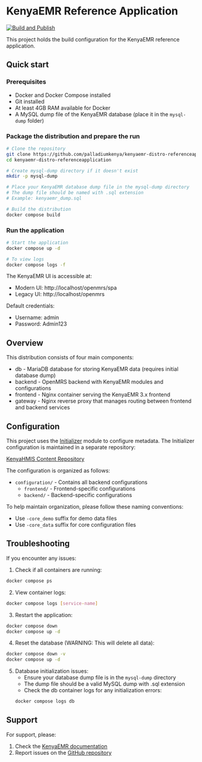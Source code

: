 # KenyaEMR Reference Application

[![Build and Publish](https://github.com/palladiumkenya/kenyaemr-distro-referenceapplication/actions/workflows/kenyaemr-distro-build.yml/badge.svg)](https://github.com/palladiumkenya/kenyaemr-distro-referenceapplication/actions/workflows/kenyaemr-distro-build.yml)

This project holds the build configuration for the KenyaEMR reference application.

## Quick start

### Prerequisites
- Docker and Docker Compose installed
- Git installed
- At least 4GB RAM available for Docker
- A MySQL dump file of the KenyaEMR database (place it in the `mysql-dump` folder)

### Package the distribution and prepare the run

```bash
# Clone the repository
git clone https://github.com/palladiumkenya/kenyaemr-distro-referenceapplication.git
cd kenyaemr-distro-referenceapplication

# Create mysql-dump directory if it doesn't exist
mkdir -p mysql-dump

# Place your KenyaEMR database dump file in the mysql-dump directory
# The dump file should be named with .sql extension
# Example: kenyaemr_dump.sql

# Build the distribution
docker compose build
```

### Run the application

```bash
# Start the application
docker compose up -d

# To view logs
docker compose logs -f
```

The KenyaEMR UI is accessible at:
- Modern UI: http://localhost/openmrs/spa
- Legacy UI: http://localhost/openmrs

Default credentials:
- Username: admin
- Password: Admin123

## Overview

This distribution consists of four main components:

* db - MariaDB database for storing KenyaEMR data (requires initial database dump)
* backend - OpenMRS backend with KenyaEMR modules and configurations
* frontend - Nginx container serving the KenyaEMR 3.x frontend
* gateway - Nginx reverse proxy that manages routing between frontend and backend services

## Configuration

This project uses the [Initializer](https://github.com/mekomsolutions/openmrs-module-initializer) module
to configure metadata. The Initializer configuration is maintained in a separate repository:

[KenyaHMIS Content Repository](https://github.com/palladiumkenya/openmrs-content-kenyahmis)

The configuration is organized as follows:
- `configuration/` - Contains all backend configurations
  - `frontend/` - Frontend-specific configurations
  - `backend/` - Backend-specific configurations

To help maintain organization, please follow these naming conventions:
- Use `-core_demo` suffix for demo data files
- Use `-core_data` suffix for core configuration files

## Troubleshooting

If you encounter any issues:

1. Check if all containers are running:
```bash
docker compose ps
```

2. View container logs:
```bash
docker compose logs [service-name]
```

3. Restart the application:
```bash
docker compose down
docker compose up -d
```

4. Reset the database (WARNING: This will delete all data):
```bash
docker compose down -v
docker compose up -d
```

5. Database initialization issues:
   - Ensure your database dump file is in the `mysql-dump` directory
   - The dump file should be a valid MySQL dump with .sql extension
   - Check the db container logs for any initialization errors:
   ```bash
   docker compose logs db
   ```

## Support

For support, please:
1. Check the [KenyaEMR documentation](https://wiki.openmrs.org/display/projects/KenyaEMR)
2. Report issues on the [GitHub repository](https://github.com/palladiumkenya/kenyaemr-distro-referenceapplication/issues)
